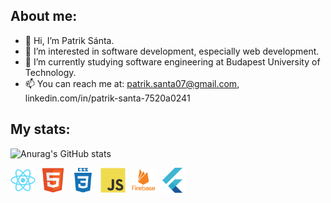 ## About me:
- 👋 Hi, I’m Patrik Sánta.
- 👀 I’m interested in software development, especially web development.
- 🌱 I’m currently studying software engineering at Budapest University of Technology.
- 📫 You can reach me at: patrik.santa07@gmail.com, linkedin.com/in/patrik-santa-7520a0241

## My stats:
![Anurag's GitHub stats](https://github-readme-stats.vercel.app/api?username=Patrik-07&show_icons=true&)

<div>
  <img src="https://github.com/devicons/devicon/blob/master/icons/react/react-original.svg" title="REACT" alt="REACT" width="40" height="40"/>&nbsp;
  <img src="https://github.com/devicons/devicon/blob/master/icons/html5/html5-original.svg" title="HTML5" alt="HTML" width="40" height="40"/>&nbsp;
  <img src="https://github.com/devicons/devicon/blob/master/icons/css3/css3-plain-wordmark.svg"  title="CSS3" alt="CSS" width="40" height="40"/>&nbsp;
  <img src="https://github.com/devicons/devicon/blob/master/icons/javascript/javascript-original.svg" title="JavaScript" alt="JavaScript" width="40" height="40"/>&nbsp;
    <img src="https://github.com/devicons/devicon/blob/master/icons/firebase/firebase-plain-wordmark.svg" title="Firebase" alt="Firebase" width="40" height="40"/>&nbsp;
  <img src="https://github.com/devicons/devicon/blob/master/icons/flutter/flutter-original.svg" title="Flutter" alt="Flutter" width="40" height="40"/>&nbsp;
